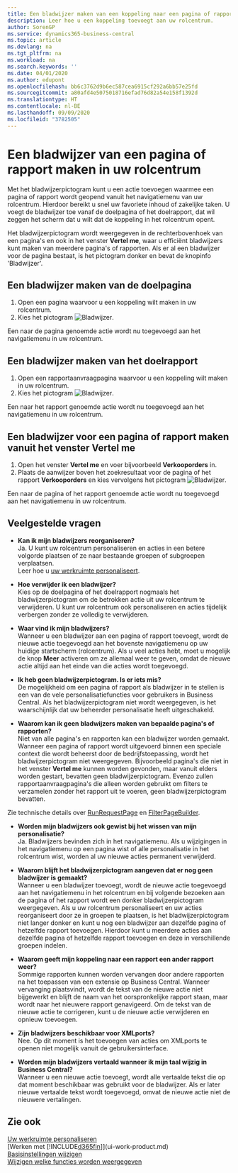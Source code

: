 ```yaml
---
title: Een bladwijzer maken van een koppeling naar een pagina of rapport in uw rolcentrum | Microsoft Docs
description: Leer hoe u een koppeling toevoegt aan uw rolcentrum.
author: SorenGP
ms.service: dynamics365-business-central
ms.topic: article
ms.devlang: na
ms.tgt_pltfrm: na
ms.workload: na
ms.search.keywords: ''
ms.date: 04/01/2020
ms.author: edupont
ms.openlocfilehash: bb6c3762d9b6ec587cea6915cf292a6bb57e25fd
ms.sourcegitcommit: a80afd4e5075018716efad76d82a54e158f1392d
ms.translationtype: HT
ms.contentlocale: nl-BE
ms.lasthandoff: 09/09/2020
ms.locfileid: "3782505"
---
```

# <a name="bookmark-a-page-or-report-on-your-role-center"></a>Een bladwijzer van een pagina of rapport maken in uw rolcentrum
Met het bladwijzerpictogram kunt u een actie toevoegen waarmee een pagina of rapport wordt geopend vanuit het navigatiemenu van uw rolcentrum. Hierdoor bereikt u snel uw favoriete inhoud of zakelijke taken. U voegt de bladwijzer toe vanaf de doelpagina of het doelrapport, dat wil zeggen het scherm dat u wilt dat de koppeling in het rolcentrum opent.

Het bladwijzerpictogram wordt weergegeven in de rechterbovenhoek van een pagina's en ook in het venster **Vertel me**, waar u efficiënt bladwijzers kunt maken van meerdere pagina's of rapporten. Als er al een bladwijzer voor de pagina bestaat, is het pictogram donker en bevat de knopinfo 'Bladwijzer'.

## <a name="to-bookmark-the-target-page"></a>Een bladwijzer maken van de doelpagina
1. Open een pagina waarvoor u een koppeling wilt maken in uw rolcentrum.
2. Kies het pictogram ![Bladwijzer](media/ui_bookmark_icon.png "Bladwijzer").

Een naar de pagina genoemde actie wordt nu toegevoegd aan het navigatiemenu in uw rolcentrum.

## <a name="to-bookmark-the-target-report"></a>Een bladwijzer maken van het doelrapport
1. Open een rapportaanvraagpagina waarvoor u een koppeling wilt maken in uw rolcentrum.
2. Kies het pictogram ![Bladwijzer](media/ui_bookmark_icon.png "Bladwijzer").

Een naar het rapport genoemde actie wordt nu toegevoegd aan het navigatiemenu in uw rolcentrum.

## <a name="to-bookmark-a-page-or-report-from-the-tell-me-window"></a>Een bladwijzer voor een pagina of rapport maken vanuit het venster Vertel me
1. Open het venster **Vertel me** en voer bijvoorbeeld **Verkooporders** in.
2. Plaats de aanwijzer boven het zoekresultaat voor de pagina of het rapport **Verkooporders** en kies vervolgens het pictogram ![Bladwijzer](media/ui_bookmark_icon.png "Bladwijzer").

Een naar de pagina of het rapport genoemde actie wordt nu toegevoegd aan het navigatiemenu in uw rolcentrum.


## <a name="frequently-asked-questions"></a>Veelgestelde vragen  

- **Kan ik mijn bladwijzers reorganiseren?**  
Ja. U kunt uw rolcentrum personaliseren en acties in een betere volgorde plaatsen of ze naar bestaande groepen of subgroepen verplaatsen.  
Leer hoe u [uw werkruimte personaliseert](ui-personalization-user.md).

- **Hoe verwijder ik een bladwijzer?**  
Kies op de doelpagina of het doelrapport nogmaals het bladwijzerpictogram om de betrokken actie uit uw rolcentrum te verwijderen. U kunt uw rolcentrum ook personaliseren en acties tijdelijk verbergen zonder ze volledig te verwijderen.

- **Waar vind ik mijn bladwijzers?**  
Wanneer u een bladwijzer aan een pagina of rapport toevoegt, wordt de nieuwe actie toegevoegd aan het bovenste navigatiemenu op uw huidige startscherm (rolcentrum). Als u veel acties hebt, moet u mogelijk de knop **Meer** activeren om ze allemaal weer te geven, omdat de nieuwe actie altijd aan het einde van die acties wordt toegevoegd.
<!-- Should we add a screenshot here? -->

- **Ik heb geen bladwijzerpictogram. Is er iets mis?**  
De mogelijkheid om een pagina of rapport als bladwijzer in te stellen is een van de vele personalisatiefuncties voor gebruikers in Business Central. Als het bladwijzerpictogram niet wordt weergegeven, is het waarschijnlijk dat uw beheerder personalisatie heeft uitgeschakeld.

- **Waarom kan ik geen bladwijzers maken van bepaalde pagina's of rapporten?**  
Niet van alle pagina's en rapporten kan een bladwijzer worden gemaakt. Wanneer een pagina of rapport wordt uitgevoerd binnen een speciale context die wordt beheerst door de bedrijfstoepassing, wordt het bladwijzerpictogram niet weergegeven. Bijvoorbeeld pagina's die niet in het venster **Vertel me** kunnen worden gevonden, maar vanuit elders worden gestart, bevatten geen bladwijzerpictogram. Evenzo zullen rapportaanvraagpagina's die alleen worden gebruikt om filters te verzamelen zonder het rapport uit te voeren, geen bladwijzerpictogram bevatten.

Zie technische details over [RunRequestPage](https://docs.microsoft.com/dynamics365/business-central/dev-itpro/developer/methods-auto/report/reportinstance-runrequestpage-method) en [FilterPageBuilder](https://docs.microsoft.com/dynamics365/business-central/dev-itpro/developer/methods-auto/filterpagebuilder/filterpagebuilder-data-type).

- **Worden mijn bladwijzers ook gewist bij het wissen van mijn personalisatie?**  
Ja. Bladwijzers bevinden zich in het navigatiemenu. Als u wijzigingen in het navigatiemenu op een pagina wist of alle personalisatie in het rolcentrum wist, worden al uw nieuwe acties permanent verwijderd.

- **Waarom blijft het bladwijzerpictogram aangeven dat er nog geen bladwijzer is gemaakt?**  
Wanneer u een bladwijzer toevoegt, wordt de nieuwe actie toegevoegd aan het navigatiemenu in het rolcentrum en bij volgende bezoeken aan de pagina of het rapport wordt een donker bladwijzerpictogram weergegeven. Als u uw rolcentrum personaliseert en uw acties reorganiseert door ze in groepen te plaatsen, is het bladwijzerpictogram niet langer donker en kunt u nog een bladwijzer aan dezelfde pagina of hetzelfde rapport toevoegen. Hierdoor kunt u meerdere acties aan dezelfde pagina of hetzelfde rapport toevoegen en deze in verschillende groepen indelen.

- **Waarom geeft mijn koppeling naar een rapport een ander rapport weer?**  
Sommige rapporten kunnen worden vervangen door andere rapporten na het toepassen van een extensie op Business Central. Wanneer vervanging plaatsvindt, wordt de tekst van de nieuwe actie niet bijgewerkt en blijft de naam van het oorspronkelijke rapport staan, maar wordt naar het nieuwere rapport genavigeerd. Om de tekst van de nieuwe actie te corrigeren, kunt u de nieuwe actie verwijderen en opnieuw toevoegen.
<!-- For more information on report substitution, see this link UNAVAILABLE AT THIS TIME -->

- **Zijn bladwijzers beschikbaar voor XMLports?**  
Nee. Op dit moment is het toevoegen van acties om XMLports te openen niet mogelijk vanuit de gebruikersinterface.

- **Worden mijn bladwijzers vertaald wanneer ik mijn taal wijzig in Business Central?**  
Wanneer u een nieuwe actie toevoegt, wordt alle vertaalde tekst die op dat moment beschikbaar was gebruikt voor de bladwijzer. Als er later nieuwe vertaalde tekst wordt toegevoegd, omvat de nieuwe actie niet de nieuwere vertalingen.


## <a name="see-also"></a>Zie ook
[Uw werkruimte personaliseren](ui-personalization-user.md)  
[Werken met [!INCLUDE[d365fin](includes/d365fin_md.md)]](ui-work-product.md)  
[Basisinstellingen wijzigen](ui-change-basic-settings.md)  
[Wijzigen welke functies worden weergegeven](ui-experiences.md)  
